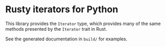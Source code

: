 # Rusty iterators for Python

This library provides the `Iterator` type, which provides many of the same
methods presented by the `Iterator` trait in Rust.

See the generated documentation in `build/` for examples.


